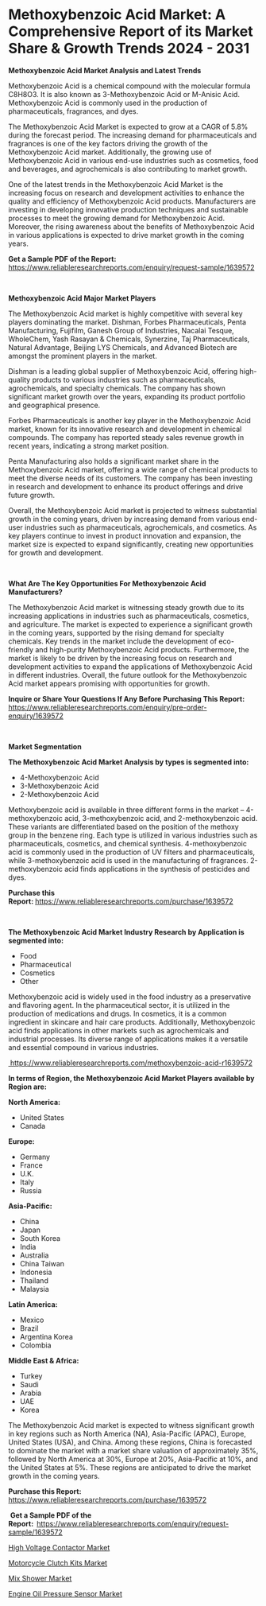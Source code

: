 <p><h1>Methoxybenzoic Acid Market: A Comprehensive Report of its Market Share & Growth Trends 2024 - 2031</h1></p><p><strong>Methoxybenzoic Acid Market Analysis and Latest Trends</strong></p>
<p><p>Methoxybenzoic Acid is a chemical compound with the molecular formula C8H8O3. It is also known as 3-Methoxybenzoic Acid or M-Anisic Acid. Methoxybenzoic Acid is commonly used in the production of pharmaceuticals, fragrances, and dyes.</p><p>The Methoxybenzoic Acid Market is expected to grow at a CAGR of 5.8% during the forecast period. The increasing demand for pharmaceuticals and fragrances is one of the key factors driving the growth of the Methoxybenzoic Acid market. Additionally, the growing use of Methoxybenzoic Acid in various end-use industries such as cosmetics, food and beverages, and agrochemicals is also contributing to market growth.</p><p>One of the latest trends in the Methoxybenzoic Acid Market is the increasing focus on research and development activities to enhance the quality and efficiency of Methoxybenzoic Acid products. Manufacturers are investing in developing innovative production techniques and sustainable processes to meet the growing demand for Methoxybenzoic Acid. Moreover, the rising awareness about the benefits of Methoxybenzoic Acid in various applications is expected to drive market growth in the coming years.</p></p>
<p><strong>Get a Sample PDF of the Report:&nbsp;</strong> <a href="https://www.reliableresearchreports.com/enquiry/request-sample/1639572">https://www.reliableresearchreports.com/enquiry/request-sample/1639572</a></p>
<p>&nbsp;</p>
<p><strong>Methoxybenzoic Acid Major Market Players</strong></p>
<p><p>The Methoxybenzoic Acid market is highly competitive with several key players dominating the market. Dishman, Forbes Pharmaceuticals, Penta Manufacturing, Fujifilm, Ganesh Group of Industries, Nacalai Tesque, WholeChem, Yash Rasayan & Chemicals, Synerzine, Taj Pharmaceuticals, Natural Advantage, Beijing LYS Chemicals, and Advanced Biotech are amongst the prominent players in the market.</p><p>Dishman is a leading global supplier of Methoxybenzoic Acid, offering high-quality products to various industries such as pharmaceuticals, agrochemicals, and specialty chemicals. The company has shown significant market growth over the years, expanding its product portfolio and geographical presence.</p><p>Forbes Pharmaceuticals is another key player in the Methoxybenzoic Acid market, known for its innovative research and development in chemical compounds. The company has reported steady sales revenue growth in recent years, indicating a strong market position.</p><p>Penta Manufacturing also holds a significant market share in the Methoxybenzoic Acid market, offering a wide range of chemical products to meet the diverse needs of its customers. The company has been investing in research and development to enhance its product offerings and drive future growth.</p><p>Overall, the Methoxybenzoic Acid market is projected to witness substantial growth in the coming years, driven by increasing demand from various end-user industries such as pharmaceuticals, agrochemicals, and cosmetics. As key players continue to invest in product innovation and expansion, the market size is expected to expand significantly, creating new opportunities for growth and development.</p></p>
<p>&nbsp;</p>
<p><strong>What Are The Key Opportunities For Methoxybenzoic Acid Manufacturers?</strong></p>
<p><p>The Methoxybenzoic Acid market is witnessing steady growth due to its increasing applications in industries such as pharmaceuticals, cosmetics, and agriculture. The market is expected to experience a significant growth in the coming years, supported by the rising demand for specialty chemicals. Key trends in the market include the development of eco-friendly and high-purity Methoxybenzoic Acid products. Furthermore, the market is likely to be driven by the increasing focus on research and development activities to expand the applications of Methoxybenzoic Acid in different industries. Overall, the future outlook for the Methoxybenzoic Acid market appears promising with opportunities for growth.</p></p>
<p><strong>Inquire or Share Your Questions If Any Before Purchasing This Report:</strong> <a href="https://www.reliableresearchreports.com/enquiry/pre-order-enquiry/1639572">https://www.reliableresearchreports.com/enquiry/pre-order-enquiry/1639572</a></p>
<p>&nbsp;</p>
<p><strong>Market Segmentation</strong></p>
<p><strong>The Methoxybenzoic Acid Market Analysis by types is segmented into:</strong></p>
<p><ul><li>4-Methoxybenzoic Acid</li><li>3-Methoxybenzoic Acid</li><li>2-Methoxybenzoic Acid</li></ul></p>
<p><p>Methoxybenzoic acid is available in three different forms in the market – 4-methoxybenzoic acid, 3-methoxybenzoic acid, and 2-methoxybenzoic acid. These variants are differentiated based on the position of the methoxy group in the benzene ring. Each type is utilized in various industries such as pharmaceuticals, cosmetics, and chemical synthesis. 4-methoxybenzoic acid is commonly used in the production of UV filters and pharmaceuticals, while 3-methoxybenzoic acid is used in the manufacturing of fragrances. 2-methoxybenzoic acid finds applications in the synthesis of pesticides and dyes.</p></p>
<p><strong>Purchase this Report:&nbsp;</strong><a href="https://www.reliableresearchreports.com/purchase/1639572">https://www.reliableresearchreports.com/purchase/1639572</a></p>
<p>&nbsp;</p>
<p><strong>The Methoxybenzoic Acid Market Industry Research by Application is segmented into:</strong></p>
<p><ul><li>Food</li><li>Pharmaceutical</li><li>Cosmetics</li><li>Other</li></ul></p>
<p><p>Methoxybenzoic acid is widely used in the food industry as a preservative and flavoring agent. In the pharmaceutical sector, it is utilized in the production of medications and drugs. In cosmetics, it is a common ingredient in skincare and hair care products. Additionally, Methoxybenzoic acid finds applications in other markets such as agrochemicals and industrial processes. Its diverse range of applications makes it a versatile and essential compound in various industries.</p></p>
<p><a href="https://www.reliableresearchreports.com/methoxybenzoic-acid-r1639572">&nbsp;https://www.reliableresearchreports.com/methoxybenzoic-acid-r1639572</a></p>
<p><strong>In terms of Region, the Methoxybenzoic Acid Market Players available by Region are:</strong></p>
<p>
    <p> <strong> North America: </strong>
        <ul>
            <li>United States</li>
            <li>Canada</li>
        </ul>
        </p> 
    <p> <strong> Europe: </strong>
        <ul>
            <li>Germany</li>
            <li>France</li>
            <li>U.K.</li>
            <li>Italy</li>
            <li>Russia</li>
        </ul>
        </p> 
    <p> <strong> Asia-Pacific: </strong>
        <ul>
            <li>China</li>
            <li>Japan</li>
            <li>South Korea</li>
            <li>India</li>
            <li>Australia</li>
            <li>China Taiwan</li>
            <li>Indonesia</li>
            <li>Thailand</li>
            <li>Malaysia</li>
        </ul>
        </p> 
    <p> <strong> Latin America: </strong>
        <ul>
            <li>Mexico</li>
            <li>Brazil</li>
            <li>Argentina Korea</li>
            <li>Colombia</li>
        </ul>
        </p> 
    <p> <strong> Middle East & Africa: </strong>
        <ul>
            <li>Turkey</li>
            <li>Saudi</li>
            <li>Arabia</li>
            <li>UAE</li>
            <li>Korea</li>
        </ul>
    </p>
    </p>
<p><p>The Methoxybenzoic Acid market is expected to witness significant growth in key regions such as North America (NA), Asia-Pacific (APAC), Europe, United States (USA), and China. Among these regions, China is forecasted to dominate the market with a market share valuation of approximately 35%, followed by North America at 30%, Europe at 20%, Asia-Pacific at 10%, and the United States at 5%. These regions are anticipated to drive the market growth in the coming years.</p></p>
<p><strong>Purchase this Report: </strong><a href="https://www.reliableresearchreports.com/purchase/1639572">https://www.reliableresearchreports.com/purchase/1639572</a></p>
<p>&nbsp;<strong>Get a Sample PDF of the Report:&nbsp;&nbsp;</strong><a href="https://www.reliableresearchreports.com/enquiry/request-sample/1639572">https://www.reliableresearchreports.com/enquiry/request-sample/1639572</a></p>
<p><strong></strong></p>
<p><p><a href="https://github.com/DaveBlock08/Market-Research-Report-List-1/blob/main/high-voltage-contactor-market.md">High Voltage Contactor Market</a></p><p><a href="https://medium.com/@liam.mcgrath5645/global-motorcycle-clutch-kits-market-focus-on-application-end-use-industry-type-equipment-and-ade65e287726">Motorcycle Clutch Kits Market</a></p><p><a href="https://github.com/annerides/Market-Research-Report-List-1/blob/main/mix-shower-market.md">Mix Shower Market</a></p><p><a href="https://medium.com/@shawnsmithv6981/global-engine-oil-pressure-sensor-market-focus-on-product-type-ceramic-type-film-type-others-a063b24a7c2b">Engine Oil Pressure Sensor Market</a></p></p>